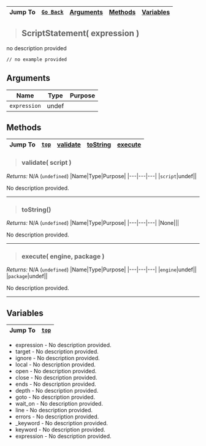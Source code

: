 |Jump To|[`Go Back`]()|[Arguments](#arguments)|[Methods](#methods)|[Variables](#variables)|
|---|---|---|---|---|
>## ScriptStatement( expression )
no description provided
```GML
// no example provided
```
## Arguments
|Name|Type|Purpose|
|---|---|---|
|`expression`|undef||
## Methods
|Jump To|[`top`](#)|[validate](#validate-script-)|[toString](#tostring)|[execute](#execute-engine-package-)|
|---|---|---|---|---|
> ### validate( script )
*Returns:* N/A (`undefined`)
|Name|Type|Purpose|
|---|---|---|
|`script`|undef||

No description provided.
***
> ### toString()
*Returns:* N/A (`undefined`)
|Name|Type|Purpose|
|---|---|---|
|None|||

No description provided.
***
> ### execute( engine, package )
*Returns:* N/A (`undefined`)
|Name|Type|Purpose|
|---|---|---|
|`engine`|undef||
|`package`|undef||

No description provided.
***
## Variables
|Jump To|[`top`](#)|
|---|---|

* expression - No description provided.
* target - No description provided.
* ignore - No description provided.
* local - No description provided.
* open - No description provided.
* close - No description provided.
* ends - No description provided.
* depth - No description provided.
* goto - No description provided.
* wait_on - No description provided.
* line - No description provided.
* errors - No description provided.
* _keyword - No description provided.
* keyword - No description provided.
* expression - No description provided.

